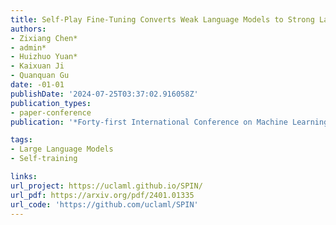 ```yaml
---
title: Self-Play Fine-Tuning Converts Weak Language Models to Strong Language Models
authors:
- Zixiang Chen*
- admin* 
- Huizhuo Yuan*
- Kaixuan Ji
- Quanquan Gu
date: -01-01
publishDate: '2024-07-25T03:37:02.916058Z'
publication_types:
- paper-conference
publication: '*Forty-first International Conference on Machine Learning*'

tags:
- Large Language Models
- Self-training

links:
url_project: https://uclaml.github.io/SPIN/
url_pdf: https://arxiv.org/pdf/2401.01335
url_code: 'https://github.com/uclaml/SPIN'
---
```

